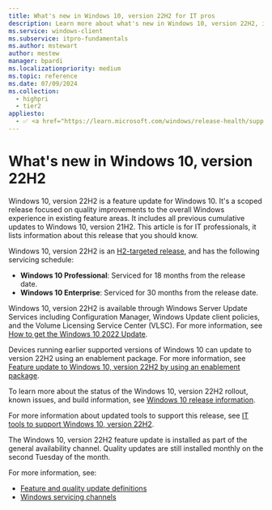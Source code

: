 ```yaml
---
title: What's new in Windows 10, version 22H2 for IT pros
description: Learn more about what's new in Windows 10, version 22H2, including how to get it.
ms.service: windows-client
ms.subservice: itpro-fundamentals
ms.author: mstewart
author: mestew
manager: bpardi
ms.localizationpriority: medium
ms.topic: reference
ms.date: 07/09/2024
ms.collection:
  - highpri
  - tier2
appliesto:
  - ✅ <a href="https://learn.microsoft.com/windows/release-health/supported-versions-windows-client" target="_blank">Windows 10, version 22H2</a>
---
```


# What's new in Windows 10, version 22H2

<!-- 7133471 -->

Windows 10, version 22H2 is a feature update for Windows 10. It's a scoped release focused on quality improvements to the overall Windows experience in existing feature areas. It includes all previous cumulative updates to Windows 10, version 21H2. This article is for IT professionals, it lists information about this release that you should know.

Windows 10, version 22H2 is an [H2-targeted release](/lifecycle/faq/windows#what-is-the-servicing-timeline-for-a-version--feature-update--of-windows-10-), and has the following servicing schedule:

- **Windows 10 Professional**: Serviced for 18 months from the release date.
- **Windows 10 Enterprise**: Serviced for 30 months from the release date.

Windows 10, version 22H2 is available through Windows Server Update Services including Configuration Manager, Windows Update client policies, and the Volume Licensing Service Center (VLSC). For more information, see [How to get the Windows 10 2022 Update](https://blogs.windows.com/windowsexperience/2022/10/18/how-to-get-the-windows-10-2022-update/).

Devices running earlier supported versions of Windows 10 can update to version 22H2 using an enablement package. For more information, see [Feature update to Windows 10, version 22H2 by using an enablement package](https://support.microsoft.com/topic/kb5015684-featured-update-to-windows-10-version-22h2-by-using-an-enablement-package-09d43632-f438-47b5-985e-d6fd704eee61).

To learn more about the status of the Windows 10, version 22H2 rollout, known issues, and build information, see [Windows 10 release information](/windows/release-health/release-information).

For more information about updated tools to support this release, see [IT tools to support Windows 10, version 22H2](https://techcommunity.microsoft.com/t5/windows-it-pro-blog/it-tools-to-support-windows-10-version-22h2/ba-p/3655750).

The Windows 10, version 22H2 feature update is installed as part of the general availability channel. Quality updates are still installed monthly on the second Tuesday of the month.

For more information, see:

- [Feature and quality update definitions](/windows/deployment/update/waas-quick-start#definitions)
- [Windows servicing channels](/windows/deployment/update/waas-overview#servicing-channels)
